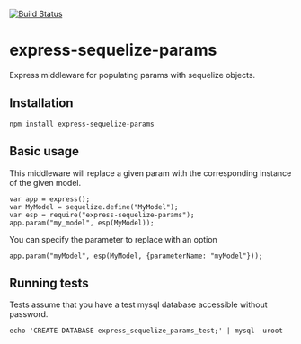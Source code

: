 [![Build Status](https://travis-ci.org/admittedly/express-sequelize-params.svg?branch=master)](https://travis-ci.org/admittedly/express-sequelize-params)

express-sequelize-params
========================

Express middleware for populating params with sequelize objects.

Installation
---
```
npm install express-sequelize-params
```

Basic usage
---
This middleware will replace a given param with the corresponding instance of the given model.
```
var app = express();
var MyModel = sequelize.define("MyModel");
var esp = require("express-sequelize-params");
app.param("my_model", esp(MyModel));
```
You can specify the parameter to replace with an option
```
app.param("myModel", esp(MyModel, {parameterName: "myModel"}));
```

Running tests
---
Tests assume that you have a test mysql database accessible without password.
```
echo 'CREATE DATABASE express_sequelize_params_test;' | mysql -uroot
```

